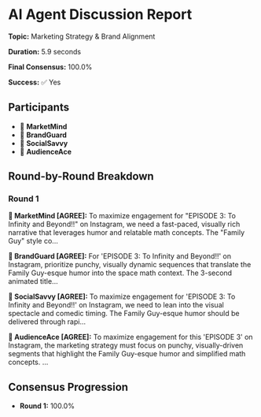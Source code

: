 # AI Agent Discussion Report

**Topic:** Marketing Strategy & Brand Alignment

**Duration:** 5.9 seconds

**Final Consensus:** 100.0%

**Success:** ✅ Yes

## Participants

- 🤖 **MarketMind**
- 🤖 **BrandGuard**
- 🤖 **SocialSavvy**
- 🤖 **AudienceAce**

## Round-by-Round Breakdown

### Round 1

**🤖 MarketMind [AGREE]:** To maximize engagement for "EPISODE 3: To Infinity and Beyond!!" on Instagram, we need a fast-paced, visually rich narrative that leverages humor and relatable math concepts. The "Family Guy" style co...

**🤖 BrandGuard [AGREE]:** For 'EPISODE 3: To Infinity and Beyond!!' on Instagram, prioritize punchy, visually dynamic sequences that translate the Family Guy-esque humor into the space math context. The 3-second animated title...

**🤖 SocialSavvy [AGREE]:** To maximize engagement for 'EPISODE 3: To Infinity and Beyond!!' on Instagram, we need to lean into the visual spectacle and comedic timing. The Family Guy-esque humor should be delivered through rapi...

**🤖 AudienceAce [AGREE]:** To maximize engagement for this 'EPISODE 3' on Instagram, the marketing strategy must focus on punchy, visually-driven segments that highlight the Family Guy-esque humor and simplified math concepts. ...

## Consensus Progression

- **Round 1:** 100.0%
